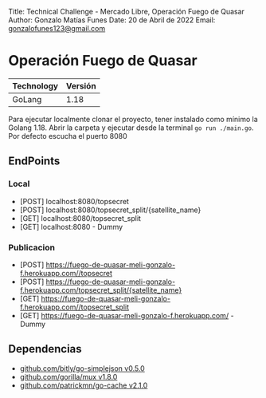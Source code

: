 Title: Technical Challenge - Mercado Libre, Operación Fuego de Quasar
Author: Gonzalo Matías Funes
Date: 20 de Abril de 2022
Email: gonzalofunes123@gmail.com

# Operación Fuego de Quasar
|Technology | Versión |
| -- | -- |
|GoLang | 1.18 |

Para ejecutar localmente clonar el proyecto, tener instalado como mínimo la Golang 1.18. Abrir la carpeta y ejecutar desde la terminal  `go run ./main.go`. Por defecto escucha el puerto 8080

## EndPoints
### Local
- [POST] localhost:8080/topsecret
- [POST] localhost:8080/topsecret_split/{satellite_name}
- [GET] localhost:8080/topsecret_split
- [GET] localhost:8080 - Dummy

### Publicacion
- [POST] https://fuego-de-quasar-meli-gonzalo-f.herokuapp.com//topsecret
- [POST] https://fuego-de-quasar-meli-gonzalo-f.herokuapp.com/topsecret_split/{satellite_name}
- [GET] https://fuego-de-quasar-meli-gonzalo-f.herokuapp.com//topsecret_split
- [GET] https://fuego-de-quasar-meli-gonzalo-f.herokuapp.com/ - Dummy

## Dependencias
- [github.com/bitly/go-simplejson v0.5.0](github.com/bitly/go-simplejson)
- [github.com/gorilla/mux v1.8.0](github.com/gorilla/mux)
- [github.com/patrickmn/go-cache v2.1.0](github.com/patrickmn/go-cache)
    


